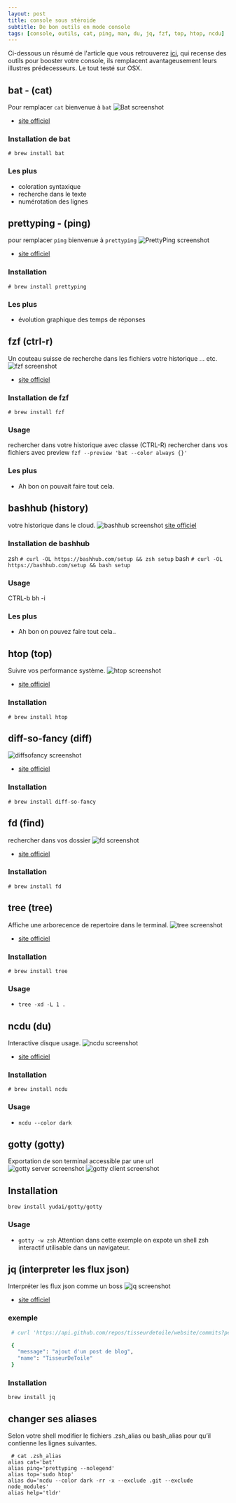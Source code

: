 ```yaml
---
layout: post
title: console sous stéroide
subtitle: De bon outils en mode console
tags: [console, outils, cat, ping, man, du, jq, fzf, top, htop, ncdu]
---
```


Ci-dessous un résumé de l'article que vous retrouverez [ici](https://remysharp.com/2018/08/23/cli-improved),
qui recense des outils pour booster votre console, ils remplacent avantageusement
leurs illustres prédecesseurs. Le tout testé sur OSX.

## bat - (cat)

Pour remplacer `cat` bienvenue à `bat`
![Bat screenshot](/assets/img/2018/bat.png)

- [site officiel](https://github.com/sharkdp/bat)

### Installation de bat

`# brew install bat`

### Les plus

- coloration syntaxique
- recherche dans le texte
- numérotation des lignes

## prettyping - (ping)

pour remplacer `ping` bienvenue à `prettyping`
![PrettyPing screenshot](/assets/img/2018/prettyping.png)

- [site officiel](http://denilson.sa.nom.br/prettyping/)

### Installation

`# brew install prettyping`

### Les plus

- évolution graphique des temps de réponses

## fzf (ctrl-r)

Un couteau suisse de recherche dans les fichiers votre historique ... etc.
![fzf screenshot](/assets/img/2018/fzf.png)

- [site officiel](https://github.com/junegunn/fzf)

### Installation de fzf

`# brew install fzf`

### Usage

rechercher dans votre historique avec classe (CTRL-R)
rechercher dans vos fichiers avec preview `fzf --preview 'bat --color always {}'`

### Les plus

- Ah bon on pouvait faire tout cela.

## bashhub (history)

votre historique dans le cloud.
![bashhub screenshot](/assets/img/2018/bashhub.png)
[site officiel](https://bashhub.com/)

### Installation de bashhub

zsh `# curl -OL https://bashhub.com/setup && zsh setup`
bash `# curl -OL https://bashhub.com/setup && bash setup`

### Usage

CTRL-b
bh -i

### Les plus

- Ah bon on pouvez faire tout cela..

## htop (top)

Suivre vos performance système.
![htop screenshot](/assets/img/2018/htop.png)

- [site officiel](http://hisham.hm/htop/)

### Installation

`# brew install htop`

## diff-so-fancy (diff)

![diffsofancy screenshot](/assets/img/2018/diffsofancy.png)

- [site officiel](https://github.com/so-fancy/diff-so-fancy)

### Installation

`# brew install diff-so-fancy`

## fd (find)

rechercher dans vos dossier
![fd screenshot](/assets/img/2018/fd.png)

- [site officiel](https://github.com/sharkdp/fd/)

### Installation

`# brew install fd`

## tree (tree)

Affiche une arborecence de repertoire dans le terminal.
![tree screenshot](/assets/img/2018/tree.png)

- [site officiel](http://mama.indstate.edu/users/ice/tree/)

### Installation

`# brew install tree`

### Usage

- `tree -xd -L 1 .`

## ncdu (du)

Interactive disque usage.
![ncdu screenshot](/assets/img/2018/ncdu.png)

- [site officiel](https://dev.yorhel.nl/ncdu)

### Installation

`# brew install ncdu`

### Usage

- `ncdu --color dark`

## gotty (gotty)

Exportation de son terminal accessible par une url
![gotty server screenshot](/assets/img/2018/gotty.png)
![gotty client screenshot](/assets/img/2018/gotty_clt.png)

## Installation

`brew install yudai/gotty/gotty`

### Usage

- `gotty -w zsh`
  Attention dans cette exemple on expote un shell zsh interactif utilisable dans un navigateur.

## jq (interpreter les flux json)

Interpréter les flux json comme un boss
![jq screenshot](/assets/img/2018/jq.png)

- [site officiel](https://stedolan.github.io/jq/)

### exemple

```bash
 # curl 'https://api.github.com/repos/tisseurdetoile/website/commits?per_page=5' | jq '.[0] | {message: .commit.message, name: .commit.committer.name}'

 {
   "message": "ajout d'un post de blog",
   "name": "TisseurDeToile"
 }
```

### Installation

`brew install jq`

## changer ses aliases

Selon votre shell modifier le fichiers .zsh_alias ou bash_alias pour qu’il contienne les lignes suivantes.

```
 # cat .zsh_alias
alias cat='bat'
alias ping='prettyping --nolegend'
alias top='sudo htop'
alias du='ncdu --color dark -rr -x --exclude .git --exclude node_modules'
alias help='tldr'
```

```

```
